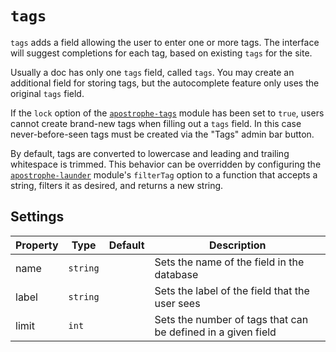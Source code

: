 # `tags`

`tags` adds a field allowing the user to enter one or more tags. The interface will suggest completions for each tag, based on existing `tags`  for the site.

Usually a doc has only one `tags` field, called `tags`. You may create an additional field for storing tags, but the autocomplete feature only uses the original `tags` field.

If the `lock` option of the [`apostrophe-tags`](/modules/apostrophe-tags/README.md) module has been set to `true`, users cannot create brand-new tags when filling out a `tags` field. In this case never-before-seen tags must be created via the "Tags" admin bar button.

By default, tags are converted to lowercase and leading and trailing whitespace is trimmed. This behavior can be overridden by configuring the [`apostrophe-launder`](/modules/apostrophe-launder/README.md) module's `filterTag` option to a function that accepts a string, filters it as desired, and returns a new string.

## Settings

|  Property | Type   | Default | Description | 
|---|---|---|---|
| name | `string` | | Sets the name of the field in the database |
| label | `string` | | Sets the label of the field that the user sees |
| limit | `int` | | Sets the number of tags that can be defined in a given field |  

